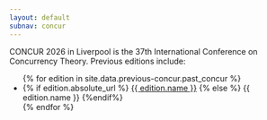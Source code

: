 ```yaml
---
layout: default
subnav: concur
---
```


CONCUR 2026 in Liverpool is the 37th International Conference on Concurrency Theory. Previous editions include: 

<ul>
    {% for edition in site.data.previous-concur.past_concur %}
        <li>
        {% if edition.absolute_url %}
        <a href="{{ edition.absolute_url }}">{{ edition.name }}</a>
        {% else %}
            {{ edition.name }}
        {%endif%}
        </li>
    {% endfor %}
</ul>